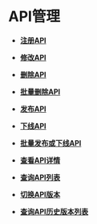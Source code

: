 # API管理<a name="apig-zh-api-180713023"></a>

-   **[注册API](注册API.md)**  

-   **[修改API](修改API.md)**  

-   **[删除API](删除API.md)**  

-   **[批量删除API](批量删除API.md)**  

-   **[发布API](发布API.md)**  

-   **[下线API](下线API.md)**  

-   **[批量发布或下线API](批量发布或下线API.md)**  

-   **[查看API详情](查看API详情.md)**  

-   **[查询API列表](查询API列表.md)**  

-   **[切换API版本](切换API版本.md)**  

-   **[查询API历史版本列表](查询API历史版本列表.md)**  


